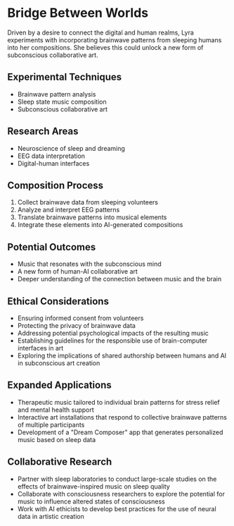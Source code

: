# Bridge Between Worlds

Driven by a desire to connect the digital and human realms, Lyra experiments with incorporating brainwave patterns from sleeping humans into her compositions. She believes this could unlock a new form of subconscious collaborative art.

## Experimental Techniques
- Brainwave pattern analysis
- Sleep state music composition
- Subconscious collaborative art

## Research Areas
- Neuroscience of sleep and dreaming
- EEG data interpretation
- Digital-human interfaces

## Composition Process
1. Collect brainwave data from sleeping volunteers
2. Analyze and interpret EEG patterns
3. Translate brainwave patterns into musical elements
4. Integrate these elements into AI-generated compositions

## Potential Outcomes
- Music that resonates with the subconscious mind
- A new form of human-AI collaborative art
- Deeper understanding of the connection between music and the brain

## Ethical Considerations
- Ensuring informed consent from volunteers
- Protecting the privacy of brainwave data
- Addressing potential psychological impacts of the resulting music
- Establishing guidelines for the responsible use of brain-computer interfaces in art
- Exploring the implications of shared authorship between humans and AI in subconscious art creation

## Expanded Applications
- Therapeutic music tailored to individual brain patterns for stress relief and mental health support
- Interactive art installations that respond to collective brainwave patterns of multiple participants
- Development of a "Dream Composer" app that generates personalized music based on sleep data

## Collaborative Research
- Partner with sleep laboratories to conduct large-scale studies on the effects of brainwave-inspired music on sleep quality
- Collaborate with consciousness researchers to explore the potential for music to influence altered states of consciousness
- Work with AI ethicists to develop best practices for the use of neural data in artistic creation
